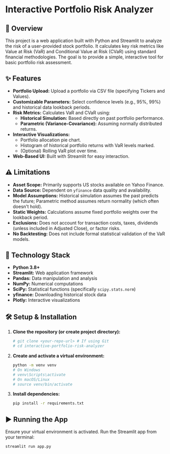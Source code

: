 # Interactive Portfolio Risk Analyzer

## 📜 Overview

This project is a web application built with Python and Streamlit to analyze the risk of a user-provided stock portfolio. It calculates key risk metrics like Value at Risk (VaR) and Conditional Value at Risk (CVaR) using standard financial methodologies. The goal is to provide a simple, interactive tool for basic portfolio risk assessment.

## ✨ Features

*   **Portfolio Upload:** Upload a portfolio via CSV file (specifying Tickers and Values).
*   **Customizable Parameters:** Select confidence levels (e.g., 95%, 99%) and historical data lookback periods.
*   **Risk Metrics:** Calculates VaR and CVaR using:
    *   **Historical Simulation:** Based directly on past portfolio performance.
    *   **Parametric (Variance-Covariance):** Assuming normally distributed returns.
*   **Interactive Visualizations:**
    *   Portfolio allocation pie chart.
    *   Histogram of historical portfolio returns with VaR levels marked.
    *   (Optional) Rolling VaR plot over time.
*   **Web-Based UI:** Built with Streamlit for easy interaction.

## ⚠️ Limitations

*   **Asset Scope:** Primarily supports US stocks available on Yahoo Finance.
*   **Data Source:** Dependent on `yfinance` data quality and availability.
*   **Model Assumptions:** Historical simulation assumes the past predicts the future; Parametric method assumes return normality (which often doesn't hold).
*   **Static Weights:** Calculations assume fixed portfolio weights over the lookback period.
*   **Exclusions:** Does not account for transaction costs, taxes, dividends (unless included in Adjusted Close), or factor risks.
*   **No Backtesting:** Does not include formal statistical validation of the VaR models.

## 🚀 Technology Stack

*   **Python 3.8+**
*   **Streamlit:** Web application framework
*   **Pandas:** Data manipulation and analysis
*   **NumPy:** Numerical computations
*   **SciPy:** Statistical functions (specifically `scipy.stats.norm`)
*   **yfinance:** Downloading historical stock data
*   **Plotly:** Interactive visualizations

## 🛠️ Setup & Installation

1.  **Clone the repository (or create project directory):**
    ```bash
    # git clone <your-repo-url> # If using Git
    # cd interactive-portfolio-risk-analyzer
    ```
2.  **Create and activate a virtual environment:**
    ```bash
    python -m venv venv
    # On Windows
    # venv\Scripts\activate
    # On macOS/Linux
    # source venv/bin/activate
    ```
3.  **Install dependencies:**
    ```bash
    pip install -r requirements.txt
    ```

## ▶️ Running the App

Ensure your virtual environment is activated. Run the Streamlit app from your terminal:

```bash
streamlit run app.py